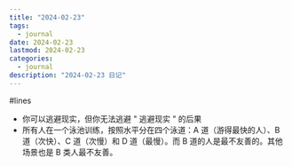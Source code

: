 ```yaml
---
title: "2024-02-23"
tags:
  - journal
date: 2024-02-23
lastmod: 2024-02-23
categories:
  - journal
description: "2024-02-23 日记"
---
```


#lines

- 你可以逃避现实，但你无法逃避 " 逃避现实 " 的后果
- 所有人在一个泳池训练，按照水平分在四个泳道：A 道（游得最快的人）、B 道（次快）、C 道（次慢）和 D 道（最慢）。而 B 道的人是最不友善的。其他场景也是 B 类人最不友善。
